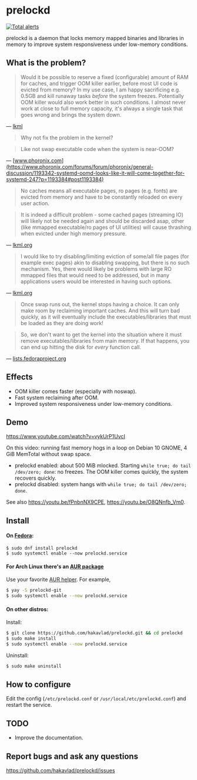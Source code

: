 # prelockd

[![Total alerts](https://img.shields.io/lgtm/alerts/g/hakavlad/prelockd.svg?logo=lgtm&logoWidth=18)](https://lgtm.com/projects/g/hakavlad/prelockd/alerts/)

prelockd is a daemon that locks memory mapped binaries and libraries in memory to improve system responsiveness under low-memory conditions.

## What is the problem?

> Would it be possible to reserve a fixed (configurable) amount of RAM for caches, and trigger OOM killer earlier, before most UI code is evicted from memory? In my use case, I am happy sacrificing e.g. 0.5GB and kill runaway tasks _before_ the system freezes. Potentially OOM killer would also work better in such conditions. I almost never work at close to full memory capacity, it's always a single task that goes wrong and brings the system down.

— [lkml](https://lkml.org/lkml/2019/8/8/639)

> Why not fix the problem in the kernel?

> Like not swap executable code when the system is near-OOM?

— [www.phoronix.com](https://www.phoronix.com/forums/forum/phoronix/general-discussion/1193342-systemd-oomd-looks-like-it-will-come-together-for-systemd-247?p=1193384#post1193384)


> No caches means all executable pages, ro pages (e.g. fonts) are evicted
> from memory and have to be constantly reloaded on every user action.

> It is indeed a difficult problem - some
> cached pages (streaming IO) will likely not be needed again and should
> be discarded asap, other (like mmapped executable/ro pages of UI
> utilities) will cause thrashing when evicted under high memory pressure.

— [lkml.org](https://lkml.org/lkml/2019/8/9/294)

> I would like to try disabling/limiting eviction of some/all
> file pages (for example exec pages) akin to disabling swapping, but
> there is no such mechanism. Yes, there would likely be problems with
> large RO mmapped files that would need to be addressed, but in many
> applications users would be interested in having such options.

— [lkml.org](https://lkml.org/lkml/2019/8/10/161)

> Once swap runs out, the kernel stops having a choice. It can only make room by reclaiming important caches. And this will turn bad quickly, as it will eventually include the executables/libraries that must be loaded as they are doing work!

> So, we don't want to get the kernel into the situation where it must remove executables/libraries from main memory. If that happens, you can end up hitting the disk for *every* function call.

— [lists.fedoraproject.org](https://lists.fedoraproject.org/archives/list/devel@lists.fedoraproject.org/message/5V2BBYBQ6AWAL7LXYLYV6XBZYGPDS5RV/)


## Effects
- OOM killer comes faster (especially with noswap).
- Fast system reclaiming after OOM.
- Improved system responsiveness under low-memory conditions.

## Demo

https://www.youtube.com/watch?v=vykUrP1UvcI

On this video: running fast memory hogs in a loop on Debian 10 GNOME, 4 GiB MemTotal without swap space.
- prelockd enabled: about 500 MiB mlocked. Starting `while true; do tail /dev/zero; done`: no freezes. The OOM killer comes quickly, the system recovers quickly.
- prelockd disabled: system hangs with `while true; do tail /dev/zero; done`.

See also https://youtu.be/fPnbnNX9CPE, https://youtu.be/O8QNnfb_Vm0.

## Install

#### On [Fedora](https://src.fedoraproject.org/rpms/prelockd):
```
$ sudo dnf install prelockd
$ sudo systemctl enable --now prelockd.service
```

#### For Arch Linux there's an [AUR package](https://aur.archlinux.org/packages/prelockd-git/)

Use your favorite [AUR helper](https://wiki.archlinux.org/index.php/AUR_helpers). For example,
```bash
$ yay -S prelockd-git
$ sudo systemctl enable --now prelockd.service
```

#### On other distros:

Install:
```bash
$ git clone https://github.com/hakavlad/prelockd.git && cd prelockd
$ sudo make install
$ sudo systemctl enable --now prelockd.service
```

Uninstall:
```bash
$ sudo make uninstall
```

## How to configure

Edit the config (`/etc/prelockd.conf` or `/usr/local/etc/prelockd.conf`) and restart the service.

## TODO

- Improve the documentation.

## Report bugs and ask any questions

https://github.com/hakavlad/prelockd/issues

